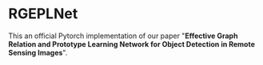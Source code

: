 # RGEPLNet
This an official Pytorch implementation of our paper "**Effective Graph Relation and Prototype Learning Network for Object Detection in Remote Sensing Images**".

